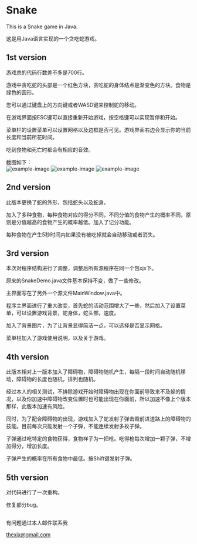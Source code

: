 # Snake
This is a Snake game in Java.

这是用Java语言实现的一个贪吃蛇游戏。

## 1st version
游戏总的代码行数差不多是700行。  

游戏中贪吃蛇的头部是一个红色方块，贪吃蛇的身体结点是渐变色的方块。食物是绿色的圆形。  

您可以通过键盘上的方向键或者WASD键来控制蛇的移动。  

在游戏界面按ESC键可以直接重新开始游戏，按空格键可以实现暂停和开始。  

菜单栏的设置菜单可以设置网格以及边框是否可见。游戏界面右边会显示你的当前长度和当前所花时间。  

吃到食物和死亡时都会有相应的音效。  

截图如下：  
![example-image](https://github.com/njuxjx/Snake/blob/master/1st_version/screenshots/Snipaste_2020-12-15_14-52-24.png)
![example-image](https://github.com/njuxjx/Snake/blob/master/1st_version/screenshots/Snipaste_2020-12-15_14-53-12.png)
![example-image](https://github.com/njuxjx/Snake/blob/master/1st_version/screenshots/Snipaste_2020-12-15_14-54-01.png)



## 2nd version
此版本更换了蛇的外形，包括蛇头以及蛇身。  

加入了多种食物，每种食物对应的得分不同，不同分值的食物产生的概率不同，原则是分值越高的食物产生的概率越低。加入了记分功能。  

每种食物在产生5秒时间内如果没有被吃掉就会自动移动或者消失。  



## 3rd version
本次对程序结构进行了调整，调整后所有源程序在同一个包xjx下。  

原来的SnakeDemo.java文件基本保持不变，做了一些修改。  

主界面写在了另外一个源文件MainWindow.java中。  

程序主界面进行了重大改变，首先蛇的活动范围增大了一些，然后加入了设置菜单，可以设置游戏背景，蛇身体，蛇头部，速度。  

加入了背景图片，为了让背景显得简洁一点，可以选择是否显示网格。  

菜单栏加入了游戏使用说明，以及关于游戏。  


## 4th version
此版本相对上一版本加入了障碍物，障碍物随机产生，每隔一段时间自动随机移动，障碍物的长度也随机，排列也随机。  

经过本人的相关测试，不排除游戏开始时障碍物出现在你面前导致来不及躲的情况，以及你加速中障碍物改变位置时也可能出现在你面前，所以加速不像上个版本那样，此版本加速有风险。  

同时，为了配合障碍物的出现，游戏加入了蛇发射子弹击毁前进道路上的障碍物的技能。目前每次只能发射一个子弹，不能连续发射多枚子弹。  

子弹通过吃特定的食物获得，食物样子为一把枪。吃得枪每次增加一颗子弹，不增加得分，增加长度。  

子弹产生的概率在所有食物中最低。按Shift键发射子弹。  

## 5th version
对代码进行了一次重构。  

修复部分bug。  

##
有问题通过本人邮件联系我  

thexjx@gmail.com
